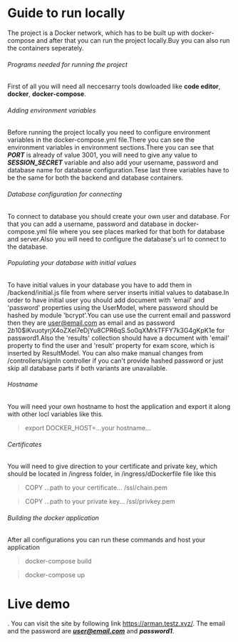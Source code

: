# Guide to run locally

The project is a Docker network, which has to be built up with docker-compose and after that you can run the project locally.Buy you can also run the containers seperately.

###### Programs needed for running the project
First of all you will need all neccesarry tools dowloaded like **code editor**, **docker**, **docker-compose**.

###### Adding environment variables
Before running the project locally you need to configure environment variables in the docker-compose.yml file.There you can see the environment variables in environment sections.There you can see that ***PORT*** is already of value 3001, you will need to give any value to ***SESSION_SECRET*** variable and also add your username, password and database name for database configuration.Tese last three variables have to be the same for both the backend and database containers.

###### Database configuration for connecting ######
To connect to database you should create your own user and database. For that you can add a username, password and database in docker-compose.yml file where you see places marked for that both for database and server.Also you will need to configure the database's url to connect to the database.

###### Populating your database with initial values
To have initial values in your database you have to add them in /backend/initial.js file from where server inserts initial values to database.In order to have initial user you should add document with 'email' and 'password' properties using the UserModel, where password should be hashed by module 'bcrypt'.You can use use the current email and password then they are user@email.com as email and as password $2b$10$iKvuotyrjX4oZXel7eDjYu8CPR6qS.5o0qXMrkTFFY7k3G4gKpK1e for password1.Also the 'results' collection should have a document with 'email' property to find the user and 'result' property for exam score, which is inserted by ResultModel.  You can also make manual changes from /controllers/signIn controller if you can't provide hashed password or just skip all database parts if both variants are unavailable.

###### Hostname
You will need your own hostname to host the application and export it along with other locl variables like this.

> export DOCKER_HOST=...your hostname...

###### Certificates
You will need to give direction to your certificate and private key, which should be located in /ingress folder, in /ingress/dDockerfile file like this

> COPY ...path to your certificate... /ssl/chain.pem

> COPY ...path to your private key... /ssl/privkey.pem


###### Building the docker application
After all configurations you can run these commands and host your application

> docker-compose build

> docker-compose up

# Live demo
.
You can visit the site by following link https://arman.testz.xyz/. The email and the password are ***user@email.com*** and ***password1***.
 
